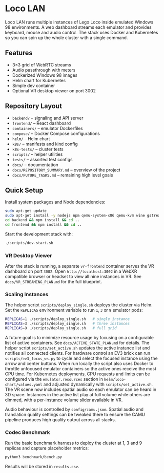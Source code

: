 # Loco LAN

Loco LAN runs multiple instances of Lego Loco inside emulated Windows 98 environments.
A web dashboard streams each emulator and provides keyboard, mouse and audio control.
The stack uses Docker and Kubernetes so you can spin up the whole cluster with a
single command.

## Features
- 3×3 grid of WebRTC streams
- Audio passthrough with meters
- Dockerized Windows 98 images
- Helm chart for Kubernetes
 - Simple dev container
 - Optional VR desktop viewer on port 3002

## Repository Layout
- `backend/` – signaling and API server
- `frontend/` – React dashboard
- `containers/` – emulator Dockerfiles
- `compose/` – Docker Compose configurations
- `helm/` – Helm chart
- `k8s/` – manifests and kind config
- `k8s-tests/` – cluster tests
- `scripts/` – helper utilities
- `tests/` – assorted test configs
- `docs/` – documentation
- `docs/REPOSITORY_SUMMARY.md` – overview of the project
- `docs/FUTURE_TASKS.md` – remaining high level goals

## Quick Setup
Install system packages and Node dependencies:

```bash
sudo apt-get update
sudo apt-get install -y nodejs npm qemu-system-x86 qemu-kvm wine gstreamer1.0-tools pulseaudio docker.io tcpdump
cd backend && npm install && cd ..
cd frontend && npm install && cd ..
```

Start the development stack with:

```bash
./scripts/dev-start.sh
```

### VR Desktop Viewer

After the stack is running, a separate `vr-frontend` container serves the VR
dashboard on port `3002`. Open `http://localhost:3002` in a WebXR compatible
browser or headset to view all nine instances in VR.
See `docs/VR_STREAMING_PLAN.md` for the full blueprint.
### Scaling Instances

The helper script `scripts/deploy_single.sh` deploys the cluster via Helm. Set
the `REPLICAS` environment variable to run `1`, `3` or `9` emulator pods:

```bash
REPLICAS=1 ./scripts/deploy_single.sh   # single instance
REPLICAS=3 ./scripts/deploy_single.sh   # three instances
REPLICAS=9 ./scripts/deploy_single.sh   # full grid
```

A future goal is to minimize resource usage by focusing on a configurable list
of active containers. See `docs/ACTIVE_STATE_PLAN.md` for details. The helper
script `scripts/set_active.sh` updates the active instance list and notifies all
connected clients. For hardware control an EV3 brick can run
`scripts/ev3_focus_ws.py` to cycle and select the focused instance using the
arrow and center buttons.
When run locally the script also uses Docker to throttle unfocused emulator
containers so the active ones receive the most CPU time.
For Kubernetes deployments, CPU requests and limits can be configured via the
`emulator.resources` section in `helm/loco-chart/values.yaml` and adjusted
dynamically with `scripts/set_active.sh`.
The VR scene now includes spatial audio so each emulator can be heard in
3D space. Instances in the active list play at full volume while others are
dimmed, with a per-instance volume slider available in VR.

Audio behaviour is controlled by `config/camu.json`. Spatial audio and
translation quality settings can be tweaked there to ensure the CAMU pipeline
produces high quality output across all stacks.

### Codec Benchmark

Run the basic benchmark harness to deploy the cluster at 1, 3 and 9 replicas and
capture placeholder metrics:

```bash
python3 benchmark/bench.py
```
Results will be stored in `results.csv`.
